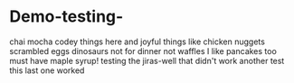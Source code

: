 # Demo-testing-
chai
mocha 
codey things here 
and joyful things like chicken nuggets 
scrambled eggs
dinosaurs not for dinner
not waffles 
I like pancakes too
must have maple syrup!
testing the jiras-well that didn't work 
another test 
this last one worked 
